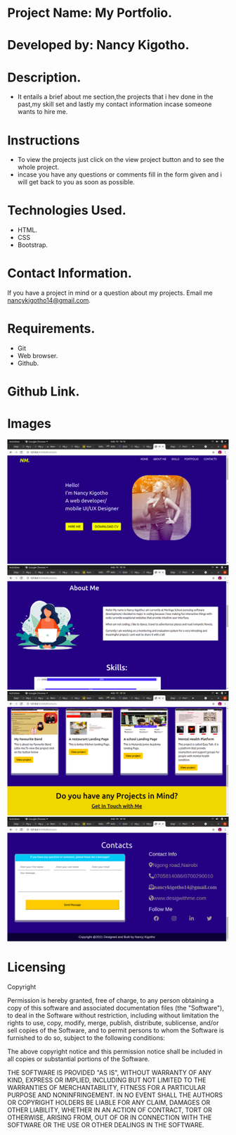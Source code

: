 # Project Name: My Portfolio.
# Developed by: Nancy Kigotho.
# Description.
* It entails a brief about me section,the projects that i hev done in the past,my skill set and lastly my contact information incase someone wants to hire me.
# Instructions
* To view the projects just click on the view project button and to see the whole project.
* incase you have any questions or comments fill in the form given and i will get back to you as soon as possible.
# Technologies Used.
* HTML.
* CSS
* Bootstrap.
# Contact Information.
If you have a project in mind or a question about my projects. Email me nancykigotho14@gmail.com.
# Requirements.
* Git
* Web browser.
* Github.
# Github Link.

# Images
<img src="./Assets/1st.png">
<img src="./Assets/pic2.png">
<img src="./Assets/pic3.png">
<img src="./Assets/pic4.png">

#  Licensing
Copyright <YEAR> <COPYRIGHT HOLDER>

Permission is hereby granted, free of charge, to any person obtaining a copy of this software and associated documentation files (the "Software"), to deal in the Software without restriction, including without limitation the rights to use, copy, modify, merge, publish, distribute, sublicense, and/or sell copies of the Software, and to permit persons to whom the Software is furnished to do so, subject to the following conditions:

The above copyright notice and this permission notice shall be included in all copies or substantial portions of the Software.

THE SOFTWARE IS PROVIDED "AS IS", WITHOUT WARRANTY OF ANY KIND, EXPRESS OR IMPLIED, INCLUDING BUT NOT LIMITED TO THE WARRANTIES OF MERCHANTABILITY, FITNESS FOR A PARTICULAR PURPOSE AND NONINFRINGEMENT. IN NO EVENT SHALL THE AUTHORS OR COPYRIGHT HOLDERS BE LIABLE FOR ANY CLAIM, DAMAGES OR OTHER LIABILITY, WHETHER IN AN ACTION OF CONTRACT, TORT OR OTHERWISE, ARISING FROM, OUT OF OR IN CONNECTION WITH THE SOFTWARE OR THE USE OR OTHER DEALINGS IN THE SOFTWARE.
